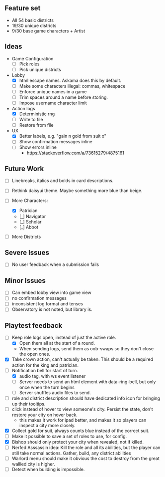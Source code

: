  ## Feature set
 - All 54 basic districts
 - 19/30 unique districts
 - 9/30 base game characters + Artist

## Ideas
- Game Configuration
    - [ ] Pick roles
    - [ ] Pick unique districts

- Lobby
    - [x] html escape names. Askama does this by default.
    - [ ] Make some characters illegal: commas, whitespace
    - [ ] Enforce unique names in a game
    - [ ] Trim spaces around a name before storing.
    - [ ] Impose username character limit

- Action logs
    - [x] Deterministic rng
    - [ ] Write to file
    - [ ] Restore from file
- UX
    - [x] Better labels, e.g. "gain n gold from suit x"
    - [ ] Show confirmation messages inline
    - [ ] Show errors inline
        - https://stackoverflow.com/a/73615279/4875161

## Future Work
- [ ] Linebreaks, italics and bolds in card descriptions.
- [ ] Rethink daisyui theme. Maybe something more blue than beige.
- [ ] More Characters:
    - [x] Patrician
    - [_] Navigator
    - [_] Scholar
    - [_] Abbot
- [ ] More Districts 


## Severe Issues
- [ ] No user feedback when a submission fails


## Minor Issues
- [ ] Can embed lobby view into game view
- [ ] no confirmation messages
- [ ] inconsistent log format and tenses
- [ ] Observatory is not noted, but library is.

## Playtest feedback
- [ ] Keep role logs open, instead of just the active role.
	- [x] Open them all at the start of a round.
	- When sending logs, send them as oob-swaps so they don't close the open ones.
- [x] Take crown action, can't actually be taken. This should be a required action for the king and patrician.
- [ ] Notification bell for start of turn.
    - [x] audio tag, with ws event listener
    - [ ] Server needs to send an html element with data-ring-bell, but only once when the turn begins
    - [ ] Server shuffles audio files to send.

- [ ] role and district description should have dedicated info icon for bringing up their tooltips.
- [ ] click instead of hover to view someone's city. Persist the state, don't restore your city on hover back.
	- this makes it work for ipad better, and makes it so players can inspect a city more closely.
- [x] Collect gold for suit, always counts blue instead of the correct suit.
- [ ] Make it possible to save a set of roles to use, for config.
- [x] Bishop should only protect your city when revealed, not if killed.
- [ ] Nerfed Asssassin idea: Kill the role and all its abilities, but the player can still take normal actions. Gather, build, any district abilities
- [ ] Warlord menu should make it obvious the cost to destroy from the great wallled city is higher.
- [ ] Detect when building is impossible.
